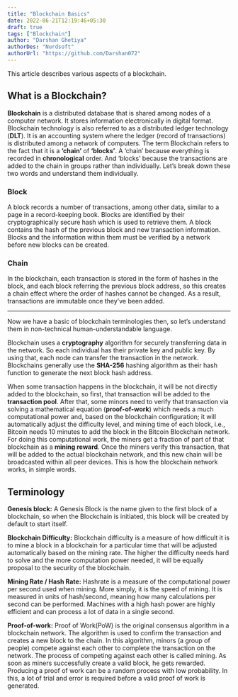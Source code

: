 ```yaml
---
title: "Blockchain Basics"
date: 2022-06-21T12:19:46+05:30
draft: true
tags: ["Blockchain"]
author: "Darshan Ghetiya"
authorDes: "Nurdsoft"
authorUrl: "https://github.com/Darshan072"
---
```


This article describes various aspects of a blockchain.

## What is a Blockchain?

**Blockchain** is a distributed database that is shared among nodes of a computer network. It stores information electronically in digital format. Blockchain technology is also referred to as a distributed ledger technology (**DLT**). It is an accounting system where the ledger (record of transactions) is distributed among a network of computers.
The term Blockchain refers to the fact that it is a **‘chain’** of **‘blocks’**. A ‘chain’ because everything is recorded in **chronological** order. And ‘blocks’ because the transactions are added to the chain in groups rather than individually. Let’s break down these two words and understand them individually.

### Block

A block records a number of transactions, among other data, similar to a page in a record-keeping book. Blocks are identified by their cryptographically secure hash which is used to retrieve them. A block contains the hash of the previous block and new transaction information. Blocks and the information within them must be verified by a network before new blocks can be created.

### Chain

In the blockchain, each transaction is stored in the form of hashes in the block, and each block referring the previous block address, so this creates a chain effect where the order of hashes cannot be changed. As a result, transactions are immutable once they’ve been added.

---

Now we have a basic of blockchain terminologies then, so let’s understand them in non-technical human-understandable language.

Blockchain uses a **cryptography** algorithm for securely transferring data in the network. So each individual has their private key and public key. By using that, each node can transfer the transaction in the network. Blockchains generally use the **SHA-256** hashing algorithm as their hash function to generate the next block hash address.

When some transaction happens in the blockchain, it will be not directly added to the blockchain, so first, that transaction will be added to the **transaction pool**. After that, some minors need to verify that transaction via solving a mathematical equation (**proof-of-work**) which needs a much computational power and, based on the blockchain configuration; it will automatically adjust the difficulty level, and mining time of each block, i.e., Bitcoin needs 10 minutes to add the block in the Bitcoin Blockchain network. For doing this computational work, the miners get a fraction of part of that blockchain as a **mining reward**. Once the miners verify this transaction, that will be added to the actual blockchain network, and this new chain will be broadcasted within all peer devices. This is how the blockchain network works, in simple words.

## Terminology

**Genesis block:** A Genesis Block is the name given to the first block of a blockchain, so when the Blockchain is initiated, this block will be created by default to start itself.

**Blockchain Difficulty:** Blockchain difficulty is a measure of how difficult it is to mine a block in a blockchain for a particular time that will be adjusted automatically based on the mining rate. The higher the difficulty needs hard to solve and the more computation power needed, it will be equally proposal to the security of the blockchain.

**Mining Rate / Hash Rate:** Hashrate is a measure of the computational power per second used when mining. More simply, it is the speed of mining. It is measured in units of hash/second, meaning how many calculations per second can be performed. Machines with a high hash power are highly efficient and can process a lot of data in a single second.

**Proof-of-work:** Proof of Work(PoW) is the original consensus algorithm in a blockchain network. The algorithm is used to confirm the transaction and creates a new block to the chain. In this algorithm, minors (a group of people) compete against each other to complete the transaction on the network. The process of competing against each other is called mining. As soon as miners successfully create a valid block, he gets rewarded. Producing a proof of work can be a random process with low probability. In this, a lot of trial and error is required before a valid proof of work is generated.
